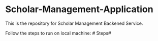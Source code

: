 # Scholar-Management-Application

This is the repository for Scholar Management Backened Service.

Follow the steps to run on local machine:  #
Steps#

